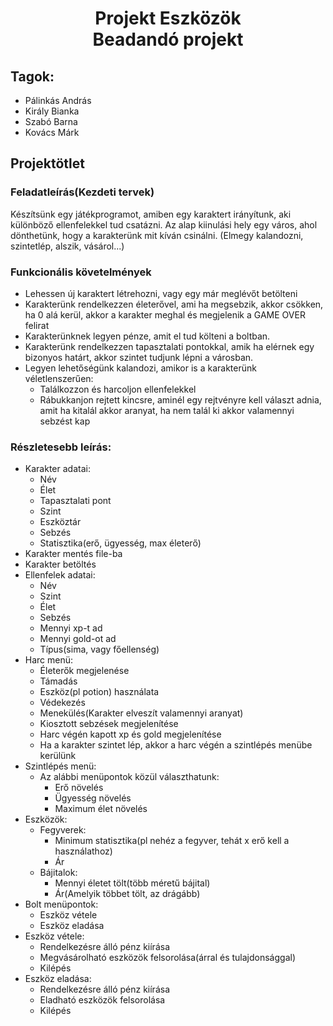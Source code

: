 <h1 align="center">Projekt Eszközök<br>Beadandó projekt</h1>

## Tagok:
- Pálinkás András
- Király Bianka
- Szabó Barna
- Kovács Márk

## Projektötlet
### Feladatleírás(Kezdeti tervek)
Készítsünk egy játékprogramot, amiben egy karaktert irányítunk, aki különböző ellenfelekkel tud csatázni. Az alap kiinulási hely egy város, ahol dönthetünk, hogy a karakterünk mit kíván csinálni. (Elmegy kalandozni, szintetlép, alszik, vásárol...)
### Funkcionális követelmények
- Lehessen új karaktert létrehozni, vagy egy már meglévőt betölteni
- Karakterünk rendelkezzen életerővel, ami ha megsebzik, akkor csökken, ha 0 alá kerül, akkor a karakter meghal és megjelenik a GAME OVER felirat
- Karakterünknek legyen pénze, amit el tud költeni a boltban. 
- Karakterünk rendelkezzen tapasztalati pontokkal, amik ha elérnek egy bizonyos határt, akkor szintet tudjunk lépni a városban.
- Legyen lehetőségünk kalandozi, amikor is a karakterünk véletlenszerűen:
  - Találkozzon és harcoljon ellenfelekkel
  - Rábukkanjon rejtett kincsre, aminél egy rejtvényre kell választ adnia, amit ha kitalál akkor aranyat, ha nem talál ki akkor valamennyi sebzést kap
### Részletesebb leírás:
- Karakter adatai:
  - Név
  - Élet
  - Tapasztalati pont
  - Szint
  - Eszköztár
  - Sebzés
  - Statisztika(erő, ügyesség, max életerő)
- Karakter mentés file-ba
- Karakter betöltés
- Ellenfelek adatai:
  - Név
  - Szint
  - Élet
  - Sebzés
  - Mennyi xp-t ad
  - Mennyi gold-ot ad
  - Típus(sima, vagy főellenség)
- Harc menü:
  - Életerők megjelenése
  - Támadás
  - Eszköz(pl potion) használata
  - Védekezés
  - Menekülés(Karakter elveszít valamennyi aranyat)
  - Kiosztott sebzések megjelenítése
  - Harc végén kapott xp és gold megjelenítése
  - Ha a karakter szintet lép, akkor a harc végén a szintlépés menübe kerülünk
- Szintlépés menü:
  - Az alábbi menüpontok közül választhatunk:
    - Erő növelés
    - Ügyesség növelés
    - Maximum élet növelés
- Eszközök:
  - Fegyverek:
    - Minimum statisztika(pl nehéz a fegyver, tehát x erő kell a használathoz)
    - Ár
  - Bájitalok:
    - Mennyi életet tölt(több méretű bájital)
    - Ár(Amelyik többet tölt, az drágább)
- Bolt menüpontok:
  - Eszköz vétele
  - Eszköz eladása
- Eszköz vétele:
  - Rendelkezésre álló pénz kiírása
  - Megvásárolható eszközök felsorolása(árral és tulajdonsággal)
  - Kilépés
- Eszköz eladása:
  - Rendelkezésre álló pénz kiírása
  - Eladható eszközök felsorolása
  - Kilépés